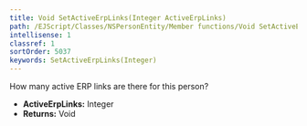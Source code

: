 ```yaml
---
title: Void SetActiveErpLinks(Integer ActiveErpLinks)
path: /EJScript/Classes/NSPersonEntity/Member functions/Void SetActiveErpLinks(Integer p_0)
intellisense: 1
classref: 1
sortOrder: 5037
keywords: SetActiveErpLinks(Integer)
---
```



How many active ERP links are there for this person?



* **ActiveErpLinks:** Integer
* **Returns:** Void


